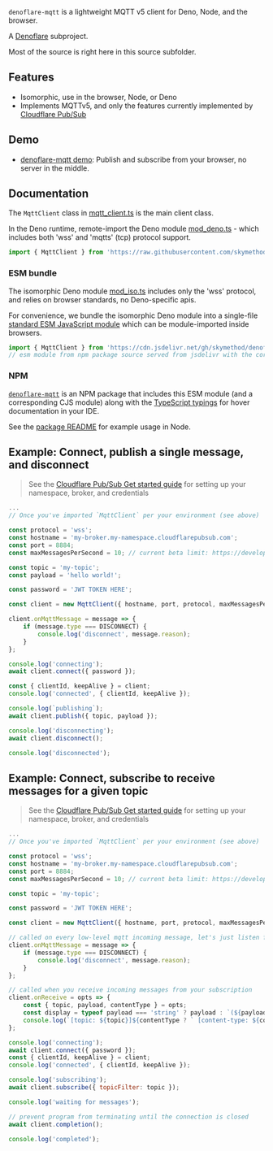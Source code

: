 `denoflare-mqtt` is a lightweight MQTT v5 client for Deno, Node, and the browser.

A [Denoflare](https://denoflare.dev) subproject.

Most of the source is right here in this source subfolder.

## Features
- Isomorphic, use in the browser, Node, or Deno
- Implements MQTTv5, and only the features currently implemented by [Cloudflare Pub/Sub](https://developers.cloudflare.com/pub-sub/)

## Demo

- [denoflare-mqtt demo](https://mqtt.denoflare.dev/): Publish and subscribe from your browser, no server in the middle.

## Documentation
The `MqttClient` class in [mqtt_client.ts](https://github.com/skymethod/denoflare/blob/master/common/mqtt/mqtt_client.ts) is the main client class.

In the Deno runtime, remote-import the Deno module [mod_deno.ts](https://github.com/skymethod/denoflare/blob/master/common/mqtt/mod_deno.ts) - which includes both 'wss' and 'mqtts' (tcp) protocol support.
```ts
import { MqttClient } from 'https://raw.githubusercontent.com/skymethod/denoflare/fea73037518899e40d0413c4294e9e48d6af705f/common/mqtt/mod_deno.ts';
```

### ESM bundle

The isomorphic Deno module [mod_iso.ts](https://github.com/skymethod/denoflare/blob/master/common/mqtt/mod_iso.ts) includes only the 'wss' protocol, and relies on browser standards, no Deno-specific apis.

For convenience, we bundle the isomorphic Deno module into a single-file [standard ESM JavaScript module](https://github.com/skymethod/denoflare/blob/master/npm/denoflare-mqtt/esm/main.js) which can be module-imported inside browsers.
```js
import { MqttClient } from 'https://cdn.jsdelivr.net/gh/skymethod/denoflare@fea73037518899e40d0413c4294e9e48d6af705f/npm/denoflare-mqtt/esm/main.js';
// esm module from npm package source served from jsdelivr with the correct mime type for browsers
```

### NPM
[`denoflare-mqtt`](https://www.npmjs.com/package/denoflare-mqtt) is an NPM package that includes this ESM module (and a corresponding CJS module) along with the [TypeScript typings](https://github.com/skymethod/denoflare/blob/master/npm/denoflare-mqtt/main.d.ts) for hover documentation in your IDE.

See the [package README](https://www.npmjs.com/package/denoflare-mqtt) for example usage in Node.

## Example: Connect, publish a single message, and disconnect

> See the [Cloudflare Pub/Sub Get started guide](https://developers.cloudflare.com/pub-sub/get-started/guide/) for setting up your namespace, broker, and credentials

```js
...
// Once you've imported `MqttClient` per your environment (see above)

const protocol = 'wss';
const hostname = 'my-broker.my-namespace.cloudflarepubsub.com';
const port = 8884;
const maxMessagesPerSecond = 10; // current beta limit: https://developers.cloudflare.com/pub-sub/platform/limits/

const topic = 'my-topic';
const payload = 'hello world!';

const password = 'JWT TOKEN HERE';

const client = new MqttClient({ hostname, port, protocol, maxMessagesPerSecond });

client.onMqttMessage = message => {
    if (message.type === DISCONNECT) {
        console.log('disconnect', message.reason);
    }
};

console.log('connecting');
await client.connect({ password });

const { clientId, keepAlive } = client;
console.log('connected', { clientId, keepAlive });

console.log(`publishing`);
await client.publish({ topic, payload });

console.log('disconnecting');
await client.disconnect();

console.log('disconnected');
```

## Example: Connect, subscribe to receive messages for a given topic

> See the [Cloudflare Pub/Sub Get started guide](https://developers.cloudflare.com/pub-sub/get-started/guide/) for setting up your namespace, broker, and credentials

```js
...
// Once you've imported `MqttClient` per your environment (see above)

const protocol = 'wss';
const hostname = 'my-broker.my-namespace.cloudflarepubsub.com';
const port = 8884;
const maxMessagesPerSecond = 10; // current beta limit: https://developers.cloudflare.com/pub-sub/platform/limits/

const topic = 'my-topic';

const password = 'JWT TOKEN HERE';

const client = new MqttClient({ hostname, port, protocol, maxMessagesPerSecond });

// called on every low-level mqtt incoming message, let's just listen for disconnect messages
client.onMqttMessage = message => {
    if (message.type === DISCONNECT) {
        console.log('disconnect', message.reason);
    }
};

// called when you receive incoming messages from your subscription
client.onReceive = opts => {
    const { topic, payload, contentType } = opts;
    const display = typeof payload === 'string' ? payload : `(${payload.length} bytes)`;
    console.log(`[topic: ${topic}]${contentType ? ` [content-type: ${contentType}]` : ''} ${display}`);
};

console.log('connecting');
await client.connect({ password });
const { clientId, keepAlive } = client;
console.log('connected', { clientId, keepAlive });

console.log('subscribing');
await client.subscribe({ topicFilter: topic });

console.log('waiting for messages');

// prevent program from terminating until the connection is closed
await client.completion();

console.log('completed');
```
